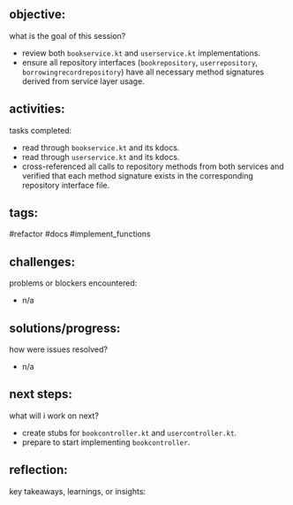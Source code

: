 ## objective:
what is the goal of this session?
- review both `bookservice.kt` and `userservice.kt` implementations.
- ensure all repository interfaces (`bookrepository`, `userrepository`, `borrowingrecordrepository`) have all necessary method signatures derived from service layer usage.

## activities:
tasks completed:
- read through `bookservice.kt` and its kdocs.
- read through `userservice.kt` and its kdocs.
- cross-referenced all calls to repository methods from both services and verified that each method signature exists in the corresponding repository interface file.

## tags:
 #refactor #docs #implement_functions 

## challenges:
problems or blockers encountered: 
- n/a

## solutions/progress:
how were issues resolved?
- n/a

## next steps:
what will i work on next?
- create stubs for `bookcontroller.kt` and `usercontroller.kt`.
- prepare to start implementing `bookcontroller`.

## reflection:
key takeaways, learnings, or insights:

